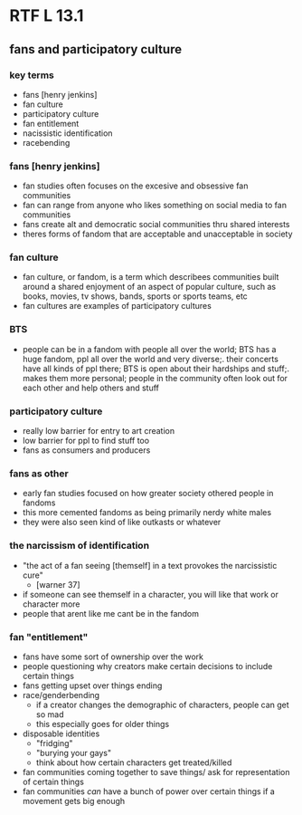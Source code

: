 # RTF L 13.1
## fans and participatory culture

### key terms
- fans [henry jenkins]
- fan culture
- participatory culture
- fan entitlement
- nacissistic identification
- racebending

### fans [henry jenkins]
- fan studies often focuses on the excesive and obsessive fan communities
- fan can range from anyone who likes something on social media to fan communities
- fans create alt and democratic social communities thru shared interests
- theres forms of fandom that are acceptable and unacceptable in society

### fan culture
- fan culture, or fandom, is a term which describees communities built around a shared enjoyment of an aspect of popular culture, such as books, movies, tv shows, bands, sports or sports teams, etc
- fan cultures are examples of participatory cultures

### BTS
- people can be in a fandom with people all over the world; BTS has a huge fandom, ppl all over the world and very diverse;. their concerts have all kinds of ppl there; BTS is open about their hardships and stuff;. makes them more personal; people in the community often look out for each other and help others and stuff

### participatory culture
- really low barrier for entry to art creation
- low barrier for ppl to find stuff too 
- fans as consumers and producers

### fans as other 
- early fan studies focused on how greater society othered people in fandoms
- this more cemented fandoms as being primarily nerdy white males
- they were also seen kind of like outkasts or whatever

### the narcissism of identification
- "the act of a fan seeing [themself] in a text provokes the narcissistic cure"
  - [warner 37]
- if someone can see themself in a character, you will like that work or character more
- people that arent like me cant be in the fandom 

### fan "entitlement"
- fans have some sort of ownership over the work
- people questioning why creators make certain decisions to include certain things
- fans getting upset over things ending 
- race/genderbending
  - if a creator changes the demographic of characters, people can get so mad 
  - this especially goes for older things
- disposable identities
  - "fridging"
  - "burying your gays"
  - think about how certain characters get treated/killed
- fan communities coming together to save things/ ask for representation of certain things
- fan communities *can* have a bunch of power over certain things if a movement gets big enough